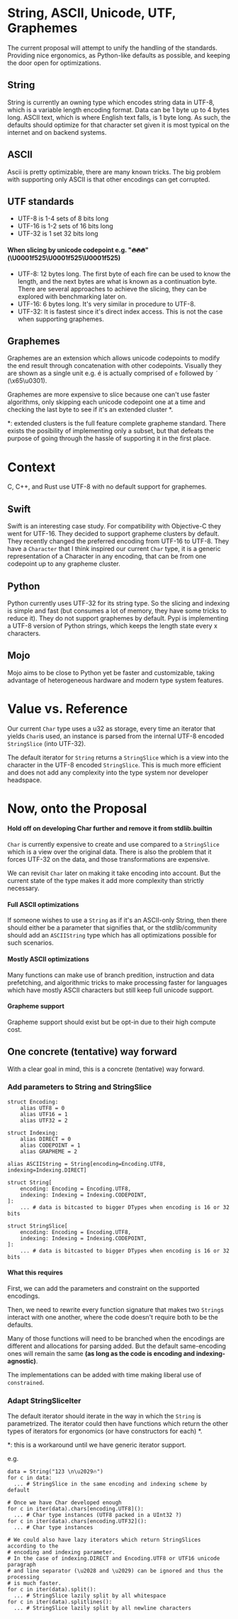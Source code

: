 # String, ASCII, Unicode, UTF, Graphemes

The current proposal will attempt to unify the handling of the standards.
Providing nice ergonomics, as Python-like defaults as possible, and keeping the
door open for optimizations.

## String

String is currently an owning type which encodes string data in UTF-8, which is
a variable length encoding format. Data can be 1 byte up to 4 bytes long. ASCII
text, which is where English text falls, is 1 byte long. As such, the defaults
should optimize for that character set given it is most typical on the internet
and on backend systems.

## ASCII

Ascii is pretty optimizable, there are many known tricks. The big problem
with supporting only ASCII is that other encodings can get corrupted.

## UTF standards

- UTF-8 is 1-4 sets of 8 bits long
- UTF-16 is 1-2 sets of 16 bits long
- UTF-32 is 1 set 32 bits long

#### When slicing by unicode codepoint e.g. "🔥🔥🔥" (\U0001f525\U0001f525\U0001f525)

- UTF-8: 12 bytes long. The first byte of each fire can be used to know the
length, and the next bytes are what is known as a continuation byte. There are
several approaches to achieve the slicing, they can be explored with
benchmarking later on.
- UTF-16: 6 bytes long. It's very similar in procedure to UTF-8.
- UTF-32: It is fastest since it's direct index access. This is not the case
when supporting graphemes.

## Graphemes

Graphemes are an extension which allows unicode codepoints to modify the end
result through concatenation with other codepoints. Visually they are shown as a
single unit e.g. é is actually comprised of `e` followed by `´`  (\x65\u0301).

Graphemes are more expensive to slice because one can't use faster algorithms,
only skipping each unicode codepoint one at a time and checking the last byte
to see if it's an extended cluster *.

*: extended clusters is the full feature complete grapheme standard. There
exists the posibility of implementing only a subset, but that defeats the
purpose of going through the hassle of supporting it in the first place.

# Context

C, C++, and Rust use UTF-8 with no default support for graphemes.

## Swift

Swift is an interesting case study. For compatibility with Objective-C they went
for UTF-16. They decided to support grapheme clusters by default. They recently
changed the preferred encoding from UTF-16 to UTF-8. They have a `Character`
that I think inspired our current `Char` type, it is a generic representation of
a Character in any encoding, that can be from one codepoint up to any grapheme
cluster.

## Python

Python currently uses UTF-32 for its string type. So the slicing and indexing
is simple and fast (but consumes a lot of memory, they have some tricks to
reduce it). They do not support graphemes by default. Pypi is implementing a
UTF-8 version of Python strings, which keeps the length state every x
characters.

## Mojo

Mojo aims to be close to Python yet be faster and customizable, taking advantage
of heterogeneous hardware and modern type system features.

# Value vs. Reference

Our current `Char` type uses a u32 as storage, every time an iterator that
yields `Char`is used, an instance is parsed from the internal UTF-8 encoded
`StringSlice` (into UTF-32).

The default iterator for `String` returns a `StringSlice` which is a view into
the character in the UTF-8 encoded `StringSlice`. This is much more efficient
and does not add any complexity into the type system nor developer headspace.

# Now, onto the Proposal

#### Hold off on developing Char further and remove it from stdlib.builtin

`Char` is currently expensive to create and use compared to a `StringSlice`
which is a view over the original data. There is also the problem that it forces
UTF-32 on the data, and those transformations are expensive.

We can revisit `Char` later on making it take encoding into account. But the
current state of the type makes it add more complexity than strictly necessary.

#### Full ASCII optimizations
If someone wishes to use a `String` as if it's an ASCII-only String, then there
should either be a parameter that signifies that, or the stdlib/community should
add an `ASCIIString` type which has all optimizations possible for such
scenarios.

#### Mostly ASCII optimizations
Many functions can make use of branch predition, instruction and data
prefetching, and algorithmic tricks to make processing faster for languages
which have mostly ASCII characters but still keep full unicode support.

#### Grapheme support
Grapheme support should exist but be opt-in due to their high compute cost.

## One concrete (tentative) way forward

With a clear goal in mind, this is a concrete (tentative) way forward.

### Add parameters to String and StringSlice

```mojo
struct Encoding:
    alias UTF8 = 0
    alias UTF16 = 1
    alias UTF32 = 2

struct Indexing:
    alias DIRECT = 0
    alias CODEPOINT = 1
    alias GRAPHEME = 2

alias ASCIIString = String[encoding=Encoding.UTF8, indexing=Indexing.DIRECT]

struct String[
    encoding: Encoding = Encoding.UTF8,
    indexing: Indexing = Indexing.CODEPOINT,
]:
    ... # data is bitcasted to bigger DTypes when encoding is 16 or 32 bits

struct StringSlice[
    encoding: Encoding = Encoding.UTF8,
    indexing: Indexing = Indexing.CODEPOINT,
]:
    ... # data is bitcasted to bigger DTypes when encoding is 16 or 32 bits
```

#### What this requires

First, we can add the parameters and constraint on the supported encodings.

Then, we need to rewrite every function signature that makes two `String`s
interact with one another, where the code doesn't require both to be the
defaults.

Many of those functions will need to be branched when the encodings are
different and allocations for parsing added. But the default same-encoding
ones will remain the same **(as long as the code is encoding and
indexing-agnostic)**.

The implementations can be added with time making liberal use of `constrained`.

### Adapt StringSliceIter

The default iterator should iterate in the way in which the `String` is
parametrized. The iterator could then have functions which return the other
types of iterators for ergonomics (or have constructors for each) *.

*: this is a workaround until we have generic iterator support.

e.g.
```mojo
data = String("123 \n\u2029🔥")
for c in data:
  ... # StringSlice in the same encoding and indexing scheme by default

# Once we have Char developed enough
for c in iter(data).chars[encoding.UTF8]():
  ... # Char type instances (UTF8 packed in a UInt32 ?)
for c in iter(data).chars[encoding.UTF32]():
  ... # Char type instances

# We could also have lazy iterators which return StringSlices according to the
# encoding and indexing parameter.
# In the case of indexing.DIRECT and Encoding.UTF8 or UTF16 unicode paragraph
# and line separator (\u2028 and \u2029) can be ignored and thus the processing
# is much faster.
for c in iter(data).split():
  ... # StringSlice lazily split by all whitespace
for c in iter(data).splitlines():
  ... # StringSlice lazily split by all newline characters
```
